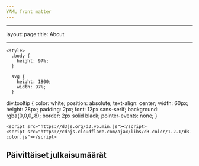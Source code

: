 ```yaml
---
YAML front matter
---
```


---
layout: page
title: About

---

<body>
 <meta charset="utf-8">

    <style>
      .body {
        height: 97%;
      }

      svg {
        height: 1800;
        width: 97%;
      }
div.tooltip {
  color: white;
  position: absolute;
  text-align: center;
  width: 60px;
  height: 28px;
  padding: 2px;
  font: 12px sans-serif;
  background: rgba(0,0,0,.8);
  border: 2px solid black;
  pointer-events: none;
}
    </style>

    <script src="https://d3js.org/d3.v5.min.js"></script>
    <script src="https://cdnjs.cloudflare.com/ajax/libs/d3-color/1.2.1/d3-color.js"></script>
  </head>
  <body>
    <h2>Päivittäiset julkaisumäärät</h2>
    <h4></h4>
    <svg id="svg"></svg>
    <script>
	
	d3.csv("https://mkokkone.github.io/visualisointiverkosto_14092022/calendar.csv").then(function(flatData) {
	//var parseDate = d3.timeFormat("%m/%d/%Y");
  // assign null correctly
	flatData.forEach(function(d) {
    d.AnswerCount = parseInt(d.AnswerCount);
	//d.Date = parseDate(d.Date);
	});
      flatData.sort((a, b) => new Date(a.Date) - new Date(b.Date) );	

      const dateValues = flatData.map(d => ({
        date: d3.timeDay(new Date(d.Date)),
        value: Number(d.AnswerCount)
      }));
	  
      const svg = d3.select("#svg");
      const { width, height } = document
        .getElementById("svg")
        .getBoundingClientRect();


      function draw() {
        const years = d3
          .nest()
          .key(d => d.date.getFullYear())
          .entries(dateValues)
          .reverse();

        const values = dateValues.map(c => c.value);
        const maxValue = d3.max(values);
        const minValue = d3.min(values);

        const cellSize = 30;
        const yearHeight = cellSize * 7;

        const group = svg.append("g");

        const year = group
          .selectAll("g")
          .data(years)
          .join("g")
          .attr(
            "transform",
            (d, i) => `translate(50, ${yearHeight * i + cellSize * 1.5})`
          );

		// Define the div for the tooltip
		const div = d3
		.select('body')
		.append('div')
		.attr('class', 'tooltip')
		.style('opacity', 0);



	

        year
          .append("text")
          .attr("x", -5)
          .attr("y", -30)
          .attr("text-anchor", "end")
          .attr("font-size", 16)
          .attr("font-weight", 550)
          .attr("transform", "rotate(270)")
          .text(d => d.key);

        const formatDay = d =>
          ["Ma", "Ti", "Ke", "To", "Pe", "La", "Su"][d.getUTCDay()];
		
        const countDay = d => d.getUTCDay();
        const timeWeek = d3.utcSunday;
        const formatDate = d3.utcFormat("%x");
        const colorFn = d3
          .scaleSequential(d3.interpolateBuGn)
          .domain([Math.floor(minValue), Math.ceil(maxValue)*2]);
        const format = d3.format("+.2%");
		
		
        
		year
          .append("g")
          .attr("text-anchor", "end")
          .selectAll("text")
          .data(d3.range(7).map(i => new Date(2022, 0, i)))
          .join("text")
          .attr("x", -5)
          .attr("y", d => (countDay(d) + 0.5) * cellSize)
          .attr("dy", "0.31em")
          .attr("font-size", 12)
          .text(formatDay);

        year
          .append("g")
          .selectAll("rect")
          .data(d => d.values)
          .join("rect")
          .attr("width", cellSize - 1.5)
          .attr("height", cellSize - 1.5)
          .attr(
            "x",
            (d, i) => timeWeek.count(d3.utcYear(d.date), d.date) * cellSize + 10
          )
          .attr("y", d => countDay(d.date) * cellSize + 0.5)
          .attr("fill", d => colorFn(d.value))
          .append("title")
          .text(d => `${(d.date)}: ${d.value.toFixed(0)}`)
		  .style('cursor', 'pointer')
		      .on('mouseover', d => {
      div
        .transition()
        .duration(200)
        .style('opacity', 0.9);
      div
        .html(formatTime(d.date) + '<br/>' + d.close)
        .style('left', d3.event.pageX + 'px')
        .style('top', d3.event.pageY - 28 + 'px');
    })
    .on('mouseout', () => {
      div
        .transition()
        .duration(500)
        .style('opacity', 0);
    });
		  

        year
		.append("g")
          .selectAll("text")
          .data(d => d.values)
          .join("text")
          

          
          
		  .attr("x",(d, i) => timeWeek.count(d3.utcYear(d.date), d.date) * cellSize + 15)
		  .attr("y", d => (countDay(d.date) + 0.65) * cellSize)
          .attr("text-anchor", "start")
          .attr("font-size", 20)
          .text(d => `${d.value.toFixed(0)}`);
		
		



        const legend = group
          .append("g")
          .attr(
            "transform",
            `translate(10, ${years.length * yearHeight + cellSize * 4})`
          );

        const categoriesCount = 14;
        const categories = [...Array(categoriesCount)].map((_, i) => {
          const upperBound = (maxValue / categoriesCount) * (i+1);
          const lowerBound = (maxValue / categoriesCount) * i;

          return {
            upperBound,
            lowerBound,
            color: d3.interpolateBuGn(upperBound / (maxValue*2)),
            selected: true
          };
        });

        const legendWidth = 60;

        function toggle(legend) {
          const { lowerBound, upperBound, selected } = legend;

          legend.selected = !selected;

          const highlightedDates = years.map(y => ({
            key: y.key,
            values: y.values.filter(
              v => v.value > lowerBound && v.value <= upperBound
            )
          }));

          year
            .data(highlightedDates)
            .selectAll("rect")
            .data(d => d.values, d => d.date)
            .transition()
            .duration(500)
            .attr("fill", d => (legend.selected ? colorFn(d.value) : "white"));
        }

       
      }
	
      draw();
	  });
    </script>
  </body>
</html>
